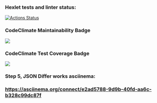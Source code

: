 ### Hexlet tests and linter status:
[![Actions Status](https://github.com/brainLogOut/java-project-71/actions/workflows/hexlet-check.yml/badge.svg)](https://github.com/brainLogOut/java-project-71/actions)

### CodeClimate Maintainability Badge
<a href="https://codeclimate.com/github/brainLogOut/java-project-71/maintainability"><img src="https://api.codeclimate.com/v1/badges/967716f5cdbc1add9861/maintainability" /></a>

### CodeClimate Test Coverage Badge
<a href="https://codeclimate.com/github/brainLogOut/java-project-71/test_coverage"><img src="https://api.codeclimate.com/v1/badges/967716f5cdbc1add9861/test_coverage" /></a>

### Step 5, JSON Differ works asciinema:
### https://asciinema.org/connect/e2ad5788-9d9b-40fd-aa6c-b328c99dc87f
